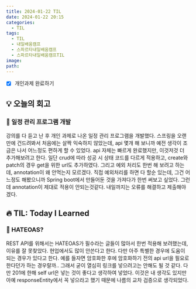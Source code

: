 ```yaml
---
title: 2024-01-22 TIL
date: 2024-01-22 20:15
categories:
  - TIL
tags:
  - TIL
  - 내일배움캠프
  - 스파르타내일배움캠프
  - 스파르타내일배움캠프TIL
image: 
path:
---
```


- [x] 개인과제 완료하기

## 💡 오늘의 회고
### 👀 일정 관리 프로그램 개발
강의를 다 듣고 난 후 개인 과제로 나온 일정 관리 프로그램을 개발했다. 스프링을 오랜만에 건드려봐서 처음에는 살짝 익숙하지 않았는데, api 몇개 해 보니까 예전 생각이 조금은 나서 어느정도 편하게 할 수 있었다. api 자체는 빠르게 완료했지만, 이것저것 더 추가해보려고 한다. 일단 crud에 따라 성공 시 상태 코드를 다르게 적용하고, create와 patch의 경우 get을 위한 url도 추가하였다. 그리고 예외 처리도 한번 해 보려고 하는데, annotation이 왜 안먹는지 모르겠다. 직접 예외처리를 하면 다 할순 있는데, 그건 어느정도 해봤으니까 Spring boot에서 만들어둔 것을 가져다가 한번 써보고 싶었다. 그런데 annotation이 제대로 적용이 안되는것같다. 내일까지는 오류를 해결하고 제출해야겠다.


## 🔥 TIL: Today I Learned
### 👀 HATEOAS?
REST API를 위해서는 HATEOAS가 필수라는 글들이 많아서 한번 적용해 보려했는데, 이유를 잘 못찾았다. 현업에서도 많이 안쓴다고 한다. 다만 아주 특별한 경우에 도움이 되는 경우가 있다고 한다. 예를 들자면 암호화한 후에 암호화하기 전의 api url을 필요로 한다던가 하는 경우랄까.. 그래서 굳이 열심히 링크를 넣으려고는 안해도 될 것 같다. 다만 201에 한해 self url은 넣는 것이 좋다고 생각하여 넣었다. 이것은 내 생각도 있지만 아예 responseEntity에서 꼭 넣으라고 했기 때문에 나름의 교차 검증으로 생각되었다.
